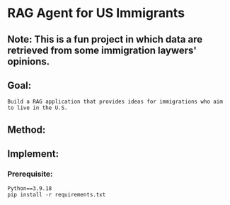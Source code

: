 # RAG Agent for US Immigrants
## Note: This is a fun project in which data are retrieved from some immigration laywers' opinions. 
## Goal:
    Build a RAG application that provides ideas for immigrations who aim to live in the U.S.  

## Method:

## Implement:
### Prerequisite:
    Python==3.9.18
    pip install -r requirements.txt


